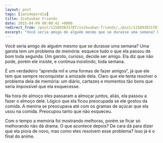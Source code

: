 ```yaml
---
layout: post
tags: [1animepordia]
title: Isshuukan Friends
date: 2015-04-09 00:00:41 +0000
redirect_from: /post/115893831787/isshuukan-friends/,/post/115893831787/
excerpt: "Você seria amigo de alguém mesmo que se durasse uma semana? Uma garota tem um problema de memória: esquece tudo o que ela passou de bom toda segunda. Um garoto, curioso, decide ser amigo. Ela diz que não pode, porém ele insiste, e continua insistindo, toda semana."
---
```


Você seria amigo de alguém mesmo que se durasse uma semana? Uma garota
tem um problema de memória: esquece tudo o que ela passou de bom toda
segunda. Um garoto, curioso, decide ser amigo. Ela diz que não pode,
porém ele insiste, e continua insistindo, toda semana.

É um verdadeiro “aprenda mil e uma formas de fazer amigos“, já que ele
tem que sempre reconquistar a amizade dela. Claro que ele tenta resolver
o problema dela de memória: um diário, cartazes e momentos tão bons que
seria impossível que ela esquecesse.

Na hora do almoço eles passaram a almoçar juntos, aliás, ela passou a
fazer o almoço dele. Lógico que ela ficou preocupada se ele gostou da
comida. A menina se preocupava até com os gramas de açúcar que ela usou
na comida. Preocupou tanto que não esqueceu.

Com o tempo a memória foi mostrando melhoras, porém se ficar só
melhorando não dá drama. O que acontece depois? De cara dá para dizer
que ela piora de novo, mas como eles resolvem esse problema? Isso já é o
final do anime.


